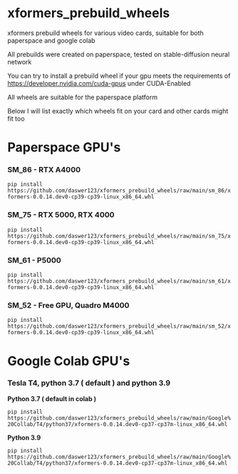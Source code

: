 # xformers_prebuild_wheels
xformers prebuild wheels for various video cards, suitable for both paperspace and google colab

All prebuilds were created on paperspace, tested on stable-diffusion neural network

You can try to install a prebuild wheel if your gpu meets the requirements of https://developer.nvidia.com/cuda-gpus under CUDA-Enabled 

All wheels are suitable for the paperspace platform

Below I will list exactly which wheels fit on your card and other cards might fit too

# Paperspace GPU's

### SM_86 - RTX A4000

`pip install https://github.com/daswer123/xformers_prebuild_wheels/raw/main/sm_86/xformers-0.0.14.dev0-cp39-cp39-linux_x86_64.whl`

### SM_75 - RTX 5000, RTX 4000

`pip install https://github.com/daswer123/xformers_prebuild_wheels/raw/main/sm_75/xformers-0.0.14.dev0-cp39-cp39-linux_x86_64.whl`

### SM_61 - P5000

`pip install https://github.com/daswer123/xformers_prebuild_wheels/raw/main/sm_61/xformers-0.0.14.dev0-cp39-cp39-linux_x86_64.whl`

### SM_52 - Free GPU, Quadro M4000

`pip install https://github.com/daswer123/xformers_prebuild_wheels/raw/main/sm_52/xformers-0.0.14.dev0-cp39-cp39-linux_x86_64.whl`


# Google Colab GPU's

### Tesla T4, python 3.7 ( default ) and python 3.9

**Python 3.7 ( default in colab )**

`pip install https://github.com/daswer123/xformers_prebuild_wheels/raw/main/Google%20Collab/T4/python37/xformers-0.0.14.dev0-cp37-cp37m-linux_x86_64.whl`

**Python 3.9**

`pip install https://github.com/daswer123/xformers_prebuild_wheels/raw/main/Google%20Collab/T4/python37/xformers-0.0.14.dev0-cp37-cp37m-linux_x86_64.whl`

